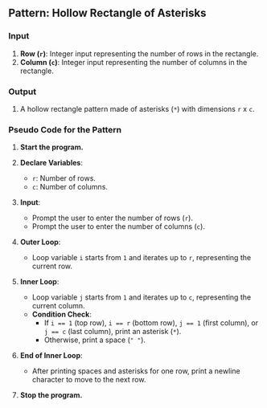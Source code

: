 ## Pattern: Hollow Rectangle of Asterisks

### Input
1. **Row (`r`)**: Integer input representing the number of rows in the rectangle.
2. **Column (`c`)**: Integer input representing the number of columns in the rectangle.

### Output
1. A hollow rectangle pattern made of asterisks (`*`) with dimensions `r` x `c`.

### Pseudo Code for the Pattern

1. **Start the program.**

2. **Declare Variables**:
   - `r`: Number of rows.
   - `c`: Number of columns.

3. **Input**:
   - Prompt the user to enter the number of rows (`r`).
   - Prompt the user to enter the number of columns (`c`).

4. **Outer Loop**:
   - Loop variable `i` starts from `1` and iterates up to `r`, representing the current row.

5. **Inner Loop**:
   - Loop variable `j` starts from `1` and iterates up to `c`, representing the current column.
   - **Condition Check**:
     - If `i == 1` (top row), `i == r` (bottom row), `j == 1` (first column), or `j == c` (last column), print an asterisk (`*`).
     - Otherwise, print a space (`" "`).

6. **End of Inner Loop**:
   - After printing spaces and asterisks for one row, print a newline character to move to the next row.

7. **Stop the program.**
